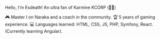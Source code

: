 Hello, I'm Esdeath!
An ultra fan of Karmine KCORP (🩵🤍)

🎮 Master I on Naraka and a coach in the community.
🏆 5 years of gaming experience.
💻 Languages learned: HTML, CSS, JS, PHP, Symfony, React. (Currently learning Angular).
